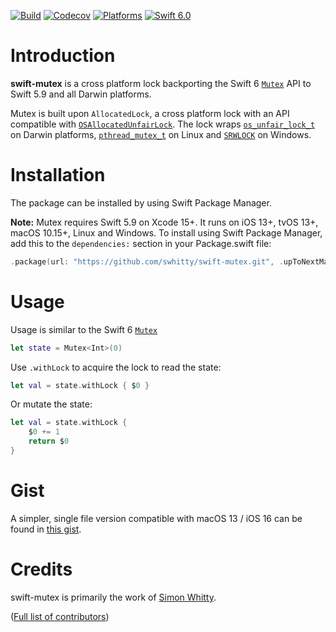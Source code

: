 [![Build](https://github.com/swhitty/swift-mutex/actions/workflows/build.yml/badge.svg)](https://github.com/swhitty/swift-mutex/actions/workflows/build.yml)
[![Codecov](https://codecov.io/gh/swhitty/swift-mutex/graphs/badge.svg)](https://codecov.io/gh/swhitty/swift-mutex)
[![Platforms](https://img.shields.io/endpoint?url=https%3A%2F%2Fswiftpackageindex.com%2Fapi%2Fpackages%2Fswhitty%2Fswift-mutex%2Fbadge%3Ftype%3Dplatforms)](https://swiftpackageindex.com/swhitty/swift-mutex)
[![Swift 6.0](https://img.shields.io/endpoint?url=https%3A%2F%2Fswiftpackageindex.com%2Fapi%2Fpackages%2Fswhitty%2Fswift-mutex%2Fbadge%3Ftype%3Dswift-versions)](https://swiftpackageindex.com/swhitty/swift-mutex)

# Introduction

**swift-mutex** is a cross platform lock backporting the Swift 6 [`Mutex`](https://developer.apple.com/documentation/synchronization/mutex) API to Swift 5.9 and all Darwin platforms.

Mutex is built upon `AllocatedLock`, a cross platform lock with an API compatible with [`OSAllocatedUnfairLock`](https://developer.apple.com/documentation/os/osallocatedunfairlock).  The lock wraps [`os_unfair_lock_t`](https://developer.apple.com/documentation/os/os_unfair_lock_t) on Darwin platforms, [`pthread_mutex_t`](https://man.freebsd.org/cgi/man.cgi?pthread_mutex_lock(3)) on Linux and [`SRWLOCK`](https://learn.microsoft.com/en-us/windows/win32/sync/slim-reader-writer--srw--locks) on Windows.

# Installation

The package can be installed by using Swift Package Manager.

 **Note:** Mutex requires Swift 5.9 on Xcode 15+. It runs on iOS 13+, tvOS 13+, macOS 10.15+, Linux and Windows.
To install using Swift Package Manager, add this to the `dependencies:` section in your Package.swift file:

```swift
.package(url: "https://github.com/swhitty/swift-mutex.git", .upToNextMajor(from: "0.0.5"))
```

# Usage

Usage is similar to the Swift 6 [`Mutex`](https://developer.apple.com/documentation/synchronization/mutex)

```swift
let state = Mutex<Int>(0)
```

Use `.withLock` to acquire the lock to read the state:
```swift
let val = state.withLock { $0 }
```

Or mutate the state:
```swift
let val = state.withLock { 
    $0 += 1
    return $0
}
```

# Gist

A simpler, single file version compatible with macOS 13 / iOS 16 can be found in [this gist](https://gist.github.com/swhitty/571deb25d84c1954a7a01aafa661496e).


# Credits

swift-mutex is primarily the work of [Simon Whitty](https://github.com/swhitty).

([Full list of contributors](https://github.com/swhitty/swift-mutex/graphs/contributors))
